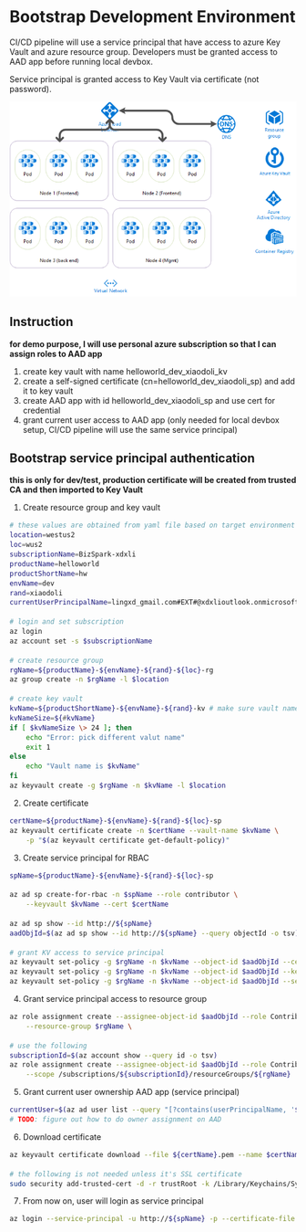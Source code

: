 # Bootstrap Development Environment

CI/CD pipeline will use a service principal that have access to azure Key Vault and azure resource group. Developers must be granted access to AAD app before running local devbox.

Service principal is granted access to Key Vault via certificate (not password).

![layout](env.png)

## Instruction

__for demo purpose, I will use personal azure subscription so that I can assign roles to AAD app__

1. create key vault with name helloworld_dev_xiaodoli_kv
2. create a self-signed certificate (cn=helloworld_dev_xiaodoli_sp) and add it to key vault
3. create AAD app with id helloworld_dev_xiaodoli_sp and use cert for credential
4. grant current user access to AAD app (only needed for local devbox setup, CI/CD pipeline will use the same service principal)

## Bootstrap service principal authentication
__this is only for dev/test, production certificate will be created from trusted CA and then imported to Key Vault__

1. Create resource group and key vault 
``` bash
# these values are obtained from yaml file based on target environment
location=westus2
loc=wus2
subscriptionName=BizSpark-xdxli
productName=helloworld
productShortName=hw
envName=dev
rand=xiaodoli
currentUserPrincipalName=lingxd_gmail.com#EXT#@xdxlioutlook.onmicrosoft.com

# login and set subscription 
az login
az account set -s $subscriptionName

# create resource group 
rgName=${productName}-${envName}-${rand}-${loc}-rg
az group create -n $rgName -l $location

# create key vault 
kvName=${productShortName}-${envName}-${rand}-kv # make sure vault name length <= 24
kvNameSize=${#kvName}
if [ $kvNameSize \> 24 ]; then 
    echo "Error: pick different valut name"
    exit 1
else 
    echo "Vault name is $kvName"
fi
az keyvault create -g $rgName -n $kvName -l $location
```

2. Create certificate
``` bash
certName=${productName}-${envName}-${rand}-${loc}-sp
az keyvault certificate create -n $certName --vault-name $kvName \
    -p "$(az keyvault certificate get-default-policy)"

```

3. Create service principal for RBAC
``` bash
spName=${productName}-${envName}-${rand}-${loc}-sp

az ad sp create-for-rbac -n $spName --role contributor \
    --keyvault $kvName --cert $certName 

az ad sp show --id http://${spName}
aadObjId=$(az ad sp show --id http://${spName} --query objectId -o tsv)

# grant KV access to service principal
az keyvault set-policy -g $rgName -n $kvName --object-id $aadObjId --certificate-permissions list get create delete update
az keyvault set-policy -g $rgName -n $kvName --object-id $aadObjId --key-permissions list get create delete update
az keyvault set-policy -g $rgName -n $kvName --object-id $aadObjId --secret-permissions list get create delete update
```

4. Grant service principal access to resource group 
``` bash
az role assignment create --assignee-object-id $aadObjId --role Contributor \
    --resource-group $rgName \

# use the following 
subscriptionId=$(az account show --query id -o tsv)
az role assignment create --assignee-object-id $aadObjId --role Contributor \
    --scope /subscriptions/${subscriptionId}/resourceGroups/${rgName}
```

5. Grant current user ownership AAD app (service principal)
``` bash
currentUser=$(az ad user list --query "[?contains(userPrincipalName, '${currentUserPrincipalName}')]")
# TODO: figure out how to do owner assignment on AAD
```

6. Download certificate
``` bash
az keyvault certificate download --file ${certName}.pem --name $certName --vault-name $kvName --encoding PEM 

# the following is not needed unless it's SSL certificate
sudo security add-trusted-cert -d -r trustRoot -k /Library/Keychains/System.keychains/System.keychain ${certName}.pem
```

7. From now on, user will login as service principal 
``` bash
az login --service-principal -u http://${spName} -p --certificate-file ${certName}.pem
```